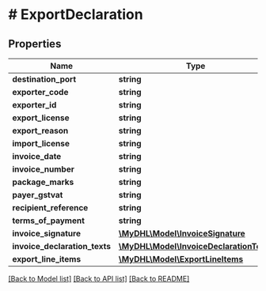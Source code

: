 # # ExportDeclaration

## Properties

Name | Type | Description | Notes
------------ | ------------- | ------------- | -------------
**destination_port** | **string** |  | [optional] 
**exporter_code** | **string** |  | [optional] 
**exporter_id** | **string** |  | [optional] 
**export_license** | **string** |  | [optional] 
**export_reason** | **string** |  | [optional] 
**import_license** | **string** |  | [optional] 
**invoice_date** | **string** |  | [optional] 
**invoice_number** | **string** |  | [optional] 
**package_marks** | **string** |  | [optional] 
**payer_gstvat** | **string** |  | [optional] 
**recipient_reference** | **string** |  | [optional] 
**terms_of_payment** | **string** |  | [optional] 
**invoice_signature** | [**\MyDHL\Model\InvoiceSignature**](InvoiceSignature.md) |  | [optional] 
**invoice_declaration_texts** | [**\MyDHL\Model\InvoiceDeclarationTexts**](InvoiceDeclarationTexts.md) |  | [optional] 
**export_line_items** | [**\MyDHL\Model\ExportLineItems**](ExportLineItems.md) |  | [optional] 

[[Back to Model list]](../../README.md#documentation-for-models) [[Back to API list]](../../README.md#documentation-for-api-endpoints) [[Back to README]](../../README.md)


